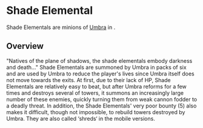# Shade Elemental

Shade Elementals are minions of [Umbra](Umbra) in .
## Overview

"Natives of the plane of shadows, the shade elementals embody darkness and death..."
Shade Elementals are summoned by Umbra in packs of six and are used by Umbra to reduce the player's lives since Umbra itself does not move towards the exits. At first, due to their lack of HP, Shade Elementals are relatively easy to beat, but after Umbra reforms for a few times and destroys several of towers, it summons an increasingly large number of these enemies, quickly turning them from weak cannon fodder to a deadly threat. In addition, the Shade Elementals' very poor bounty (5) also makes it difficult, though not impossible, to rebuild towers destroyed by Umbra. They are also called ‘shreds‘ in the mobile versions.